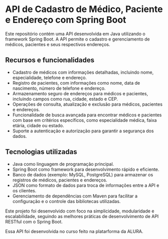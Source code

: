 # API de Cadastro de Médico, Paciente e Endereço com Spring Boot

Este repositório contém uma API desenvolvida em Java utilizando o framework Spring Boot. A API permite o cadastro e gerenciamento de médicos, pacientes e seus respectivos endereços.

## Recursos e funcionalidades

- Cadastro de médicos com informações detalhadas, incluindo nome, especialidade, telefone e endereço.
- Registro de pacientes, com informações como nome, data de nascimento, número de telefone e endereço.
- Armazenamento seguro de endereços para médicos e pacientes, incluindo campos como rua, cidade, estado e CEP.
- Operações de consulta, atualização e exclusão para médicos, pacientes e endereços.
- Funcionalidade de busca avançada para encontrar médicos e pacientes com base em critérios específicos, como especialidade médica, faixa etária, cidade ou estado.
- Suporte a autenticação e autorização para garantir a segurança dos dados.

## Tecnologias utilizadas

- Java como linguagem de programação principal.
- Spring Boot como framework para desenvolvimento rápido e eficiente.
- Banco de dados (exemplo: MySQL, PostgreSQL) para armazenar os registros de médicos, pacientes e endereços.
- JSON como formato de dados para troca de informações entre a API e os clientes.
- Gerenciamento de dependências com Maven para facilitar a configuração e o controle das bibliotecas utilizadas.

Este projeto foi desenvolvido com foco na simplicidade, modularidade e escalabilidade, seguindo as melhores práticas de desenvolvimento de API RESTful com o Spring Boot.

Essa API foi desenvolvida no curso feito na platarforma da ALURA.

